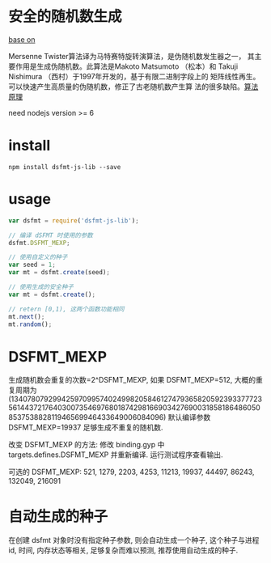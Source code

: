 # 安全的随机数生成

[base on](https://github.com/MersenneTwister-Lab/dSFMT)

Mersenne Twister算法译为马特赛特旋转演算法，是伪随机数发生器之一，
其主要作用是生成伪随机数。此算法是Makoto Matsumoto （松本）和
Takuji Nishimura （西村）于1997年开发的，基于有限二进制字段上的
矩阵线性再生。可以快速产生高质量的伪随机数，修正了古老随机数产生算
法的很多缺陷。[算法原理](http://baike.baidu.com/view/2571145.htm)

need nodejs version >= 6


# install

`npm install dsfmt-js-lib --save`


# usage

```js
var dsfmt = require('dsfmt-js-lib');

// 编译 dSFMT 时使用的参数
dsfmt.DSFMT_MEXP;

// 使用自定义的种子
var seed = 1;
var mt = dsfmt.create(seed);

// 使用生成的安全种子
var mt = dsfmt.create();

// retern [0,1), 这两个函数功能相同
mt.next();
mt.random();
```


# DSFMT_MEXP

生成随机数会重复的次数=2^DSFMT_MEXP, 如果 DSFMT_MEXP=512, 大概的重复周期为
(13407807929942597099574024998205846127479365820592393377723561443721764030073546976801874298166903427690031858186486050853753882811946569946433649006084096)
默认编译参数 DSFMT_MEXP=19937 足够生成不重复的随机数.

改变 DSFMT_MEXP 的方法:
修改 binding.gyp 中 targets.defines.DSFMT_MEXP 并重新编译. 运行测试程序查看输出.

可选的 DSFMT_MEXP:
521, 1279, 2203, 4253, 11213, 19937, 44497, 86243, 132049, 216091


# 自动生成的种子

在创建 dsfmt 对象时没有指定种子参数, 则会自动生成一个种子, 这个种子与进程id, 时间,
内存状态等相关, 足够复杂而难以预测, 推荐使用自动生成的种子.
